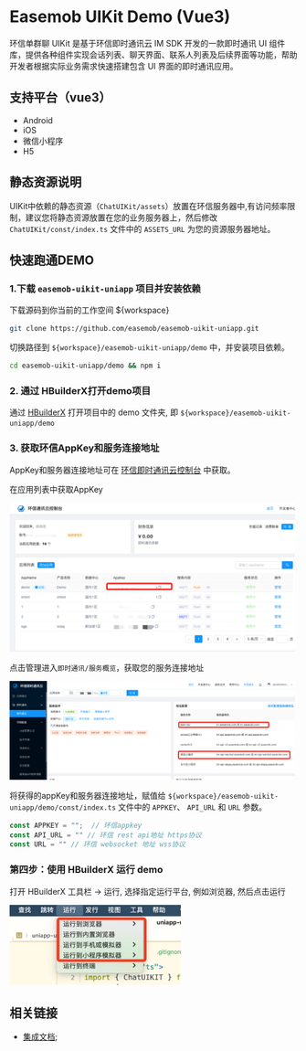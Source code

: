 # Easemob UIKit Demo (Vue3)

<Toc />

环信单群聊 UIKit 是基于环信即时通讯云 IM SDK 开发的一款即时通讯 UI 组件库，提供各种组件实现会话列表、聊天界面、联系人列表及后续界面等功能，帮助开发者根据实际业务需求快速搭建包含 UI 界面的即时通讯应用。

## 支持平台（vue3）

- Android
- iOS
- 微信小程序
- H5

## 静态资源说明

UIKit中依赖的静态资源（`ChatUIKit/assets`）放置在环信服务器中,有访问频率限制，建议您将静态资源放置在您的业务服务器上，然后修改 `ChatUIKit/const/index.ts` 文件中的 `ASSETS_URL` 为您的资源服务器地址。

## 快速跑通DEMO

### 1.下载 `easemob-uikit-uniapp` 项目并安装依赖


下载源码到你当前的工作空间 ${workspace}

```bash
git clone https://github.com/easemob/easemob-uikit-uniapp.git
```

切换路径到 `${workspace}/easemob-uikit-uniapp/demo` 中，并安装项目依赖。

```bash
cd easemob-uikit-uniapp/demo && npm i
```

### 2. 通过 HBuilderX打开demo项目

通过 [HBuilderX](https://dcloud.io/hbuilderx.html) 打开项目中的 demo 文件夹, 即 `${workspace}/easemob-uikit-uniapp/demo`

### 3. 获取环信AppKey和服务连接地址

AppKey和服务器连接地址可在 [环信即时通讯云控制台](https://console.easemob.com/) 中获取。

在应用列表中获取AppKey

<img src="./image1.png" alt="appkey" width="500" />

点击管理进入`即时通讯/服务概览`，获取您的服务连接地址

<img src="./image2.png" alt="url" width="500" />


将获得的appKey和服务器连接地址，赋值给 `${workspace}/easemob-uikit-uniapp/demo/const/index.ts` 文件中的 `APPKEY`、 `API_URL` 和 `URL` 参数。

```javascript
const APPKEY = "";  // 环信appkey
const API_URL = "" // 环信 rest api地址 https协议
const URL = "" // 环信 websocket 地址 wss协议
```

### 第四步：使用 HBuilderX 运行 demo

打开 HBuilderX 工具栏 -> 运行, 选择指定运行平台, 例如浏览器, 然后点击运行

<img src="./image3.png" alt="run" width="300" />

## 相关链接

- [集成文档](https://docs-im-beta.easemob.com/document/web/quickstart.html);









